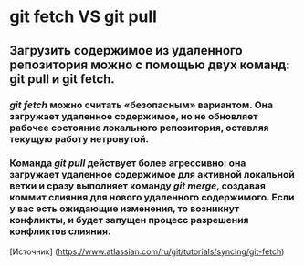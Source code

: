 # git fetch VS git pull

## Загрузить содержимое из удаленного репозитория можно с помощью двух команд: **git pull** и **git fetch**.

### *git fetch* можно считать «безопасным» вариантом. Она загружает удаленное содержимое, но не обновляет рабочее состояние локального репозитория, оставляя текущую работу нетронутой.

### Команда *git pull* действует более агрессивно: она загружает удаленное содержимое для активной локальной ветки и сразу выполняет команду *git merge*, создавая коммит слияния для нового удаленного содержимого. Если у вас есть ожидающие изменения, то возникнут конфликты, и будет запущен процесс разрешения конфликтов слияния.

[Источник] (https://www.atlassian.com/ru/git/tutorials/syncing/git-fetch)
